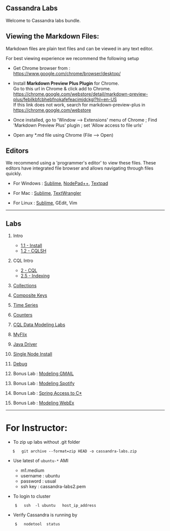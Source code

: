 <link rel='stylesheet' href='assets/css/main.css'/>

Cassandra Labs
--------------
Welcome to Cassandra labs bundle.

Viewing the Markdown Files:
-----------------
Markdown files are plain text files and can be viewed in any text editor.

For best viewing experience we recommend the following setup

* Get Chrome browser from : https://www.google.com/chrome/browser/desktop/

* Install **Markdown Preview Plus Plugin** for Chrome.  
Go to this url in Chrome & click add to Chrome.  
https://chrome.google.com/webstore/detail/markdown-preview-plus/febilkbfcbhebfnokafefeacimjdckgl?hl=en-US  
If this link does not work, search for markdown-preview-plus in https://chrome.google.com/webstore

* Once installed, go to 'Window --> Extensions' menu of Chrome ;   Find 'Markdown Preview Plus' plugin ;  set 'Allow access to file urls'

* Open any *.md file using Chrome (File --> Open)


Editors
-------
We recommend using a 'programmer's editor' to view these files. These editors have integrated file browser and allows navigating through files quickly.
* For Windows : [Sublime](http://www.sublimetext.com/), [NodePad++](http://notepad-plus-plus.org/), [Textpad](http://www.textpad.com/)

* For Mac : [Sublime](http://www.sublimetext.com/),  [TextWrangler](http://www.barebones.com/products/textwrangler/)

* For Linux : [Sublime](http://www.sublimetext.com/), GEdit, Vim



----
Labs
----
1. Intro
    - [1.1 - Install](01-intro/1.1-install.md)
    - [1.2 - CQLSH](01-intro/1.2-cqlsh.md)

2. CQL Intro
    - [2  -  CQL](02-cql/README.md)
    - [2.5 - Indexing](02-cql/index.md)

3. [Collections](03-collections/README.md)

4. [Composite Keys](04-composite-keys/README.md)

5. [Time Series](05-time-series/README.md)

6. [Counters](06-counter/README.md)

7. [CQL Data Modeling Labs](07-cql-modeling/README.md)

8. [MyFlix](08-myflix/README.md)

9. [Java Driver](09-java-driver/README.md)

10. [Single Node Install](10-single-node-install/README.md)

11. [Debug](11-debug/README.md)

12. Bonus Lab : [Modeling GMAIL](12-gmail/README.md)

13. Bonus Lab : [Modeling Spotify](13-music/README.md)

14. Bonus Lab : [Spring Access to C*](14-spring/README.md)

15. Bonus Lab : [Modeling WebEx](15-video-conf/README.md)

----------------------------

# For Instructor:

* To zip up labs without .git folder
```
   $   git archive --format=zip HEAD -o cassandra-labs.zip
```


* Use latest of `ubuntu-*` AMI
    * m1.medium 
    * username : ubuntu
    * password : usual 
    * ssh key : cassandra-labs2.pem 

* To login to cluster
```
    $   ssh  -l ubuntu   host_ip_address
```

* Verify Cassandra is running by
```
    $   nodetool  status
```


